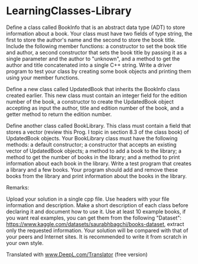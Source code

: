 # LearningClasses-Library
Define a class called BookInfo that is an abstract data type (ADT) to store information about a book. Your class must have two fields of type string, the first to store the author's name and the second to store the book title. Include the following member functions: a constructor to set the book title and author, a second constructor that sets the book title by passing it as a single parameter and the author to "unknown", and a method to get the author and title concatenated into a single C++ string. Write a driver program to test your class by creating some book objects and printing them using your member functions.

Define a new class called UpdatedBook that inherits the BookInfo class created earlier. This new class must contain an integer field for the edition number of the book, a constructor to create the UpdatedBook object accepting as input the author, title and edition number of the book, and a getter method to return the edition number.

Define another class called BookLibrary. This class must contain a field that stores a vector (review this Prog. I topic in section 8.3 of the class book) of UpdatedBook objects. Your BookLibrary class must have the following methods: a default constructor; a constructor that accepts an existing vector of UpdatedBook objects; a method to add a book to the library; a method to get the number of books in the library; and a method to print information about each book in the library. Write a test program that creates a library and a few books. Your program should add and remove these books from the library and print information about the books in the library.

Remarks: 

Upload your solution in a single cpp file.
Use headers with your file information and description. Make a short description of each class before declaring it and document how to use it. 
Use at least 10 example books, if you want real examples, you can get them from the following "Dataset": https://www.kaggle.com/datasets/saurabhbagchi/books-dataset, extract only the requested information.
Your solution will be compared with that of your peers and Internet sites. It is recommended to write it from scratch in your own style.  

Translated with www.DeepL.com/Translator (free version)
